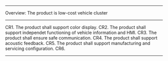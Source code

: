 <hr/>

Overview: The product is low-cost vehicle cluster

<hr/>

CR1. The product shall support color display. 
CR2. The product shall support independet functioning of vehicle information and HMI. 
CR3. The product shall ensure safe communication. 
CR4. The product shall support acoustic feedback. 
CR5. The product shall support manufacturing  and servicing configuration. 
CR6. 

<hr/>
